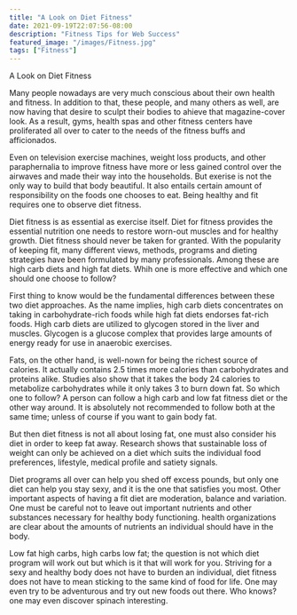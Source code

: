 ```yaml
---
title: "A Look on Diet Fitness"
date: 2021-09-19T22:07:56-08:00
description: "Fitness Tips for Web Success"
featured_image: "/images/Fitness.jpg"
tags: ["Fitness"]
---
```


A Look on Diet Fitness

Many people nowadays are very much conscious about their own health and fitness. In addition to that, these people, and many others as well, are now having that desire to sculpt their bodies to ahieve that magazine-cover look. As a result, gyms, health spas and other fitness centers have proliferated all over to cater to the needs of the fitness buffs and afficionados.

Even on television exercise machines, weight loss products, and other paraphernalia to improve fitness have more or less gained control over the airwaves and made their way into the households. But exerise is not the only way to build that body beautiful. It also entails certain amount of responsibility on the foods one chooses to eat. Being healthy and fit requires one to observe diet fitness.

Diet fitness is as essential as exercise itself. Diet for fitness provides the essential nutrition one needs to restore worn-out muscles and for healthy growth. Diet fitness should never be taken for granted. With the popularity of keeping fit, many different views, methods, programs and dieting strategies have been formulated by many professionals. Among these are high carb diets and high fat diets. Whih one is more effective and which one should one choose to follow?

First thing to know would be the fundamental differences between these two diet approaches. As the name implies, high carb diets concentrates on taking in carbohydrate-rich foods while high fat diets endorses fat-rich foods. High carb diets are utilized to glycogen stored in the liver and muscles. Glycogen is a glucose complex that provides large amounts of energy ready for use in anaerobic exercises.

Fats, on the other hand, is well-nown for being the richest source of calories. It actually contains 2.5 times more calories than carbohydrates and proteins alike. Studies also show that it takes the body 24 calories to metabolize carbohydrates while it only takes 3 to burn down fat. So which one to follow? A person can follow a high carb and low fat fitness diet or the other way around. It is absolutely not recommended to follow both at the same time; unless of course if you want to gain body fat. 

But then diet fitness is not all about losing fat, one must also consider his diet in order to keep fat away. Research shows that sustainable loss of weight can only be achieved on a diet which suits the individual food preferences, lifestyle, medical profile and satiety signals. 

Diet programs all over can help you shed off excess pounds, but only one diet can help you stay sexy, and it is the one that satisfies you most. Other important aspects of having a fit diet are moderation, balance and variation. One must be careful not to leave out important nutrients and other substances necessary for healthy body functioning. health organizations are clear about the amounts of nutrients an individual should have in the body.

Low fat high carbs, high carbs low fat; the question is not which diet program will work out but which is it that will work for you. Striving for a sexy and healthy body does not have to burden an individual, diet fitness does not have to mean sticking to the same kind of food for life. One may even try to be adventurous and try out new foods out there. Who knows? one may even discover spinach interesting.







